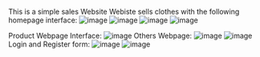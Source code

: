 
This is a simple sales Website
Webiste sells clothes with the following homepage interface:
![image](https://user-images.githubusercontent.com/80412143/123236563-193f5380-d507-11eb-855b-7bc12badba66.png)
![image](https://user-images.githubusercontent.com/80412143/123236731-412eb700-d507-11eb-93bb-62e2a8c6e728.png)
![image](https://user-images.githubusercontent.com/80412143/123236740-43911100-d507-11eb-9a07-39bdd522f7f9.png)
![image](https://user-images.githubusercontent.com/80412143/123236750-455ad480-d507-11eb-89f4-d2bb63cde4bc.png)

Product Webpage Interface:
![image](https://user-images.githubusercontent.com/80412143/123236986-7804cd00-d507-11eb-894a-dfe450eacf32.png)
Others Webpage:
![image](https://user-images.githubusercontent.com/80412143/123237409-db8efa80-d507-11eb-918d-b639ebc900d1.png)
![image](https://user-images.githubusercontent.com/80412143/123237429-dfbb1800-d507-11eb-9ed6-7ae5926b7815.png)
Login and Register form:
![image](https://user-images.githubusercontent.com/80412143/123237534-f3ff1500-d507-11eb-8b86-ec7f42e4222a.png)
![image](https://user-images.githubusercontent.com/80412143/123237859-3a547400-d508-11eb-99e3-5ca7120d5d87.png)



